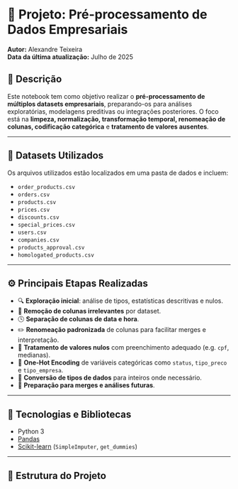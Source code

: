 # 🧹 Projeto: Pré-processamento de Dados Empresariais

**Autor:** Alexandre Teixeira  
**Data da última atualização:** Julho de 2025

## 📌 Descrição

Este notebook tem como objetivo realizar o **pré-processamento de múltiplos datasets empresariais**, preparando-os para análises exploratórias, modelagens preditivas ou integrações posteriores. O foco está na **limpeza, normalização, transformação temporal, renomeação de colunas, codificação categórica** e **tratamento de valores ausentes**.

---

## 📂 Datasets Utilizados

Os arquivos utilizados estão localizados em uma pasta de dados e incluem:

- `order_products.csv`
- `orders.csv`
- `products.csv`
- `prices.csv`
- `discounts.csv`
- `special_prices.csv`
- `users.csv`
- `companies.csv`
- `products_approval.csv`
- `homologated_products.csv`

---

## ⚙️ Principais Etapas Realizadas

- 🔍 **Exploração inicial**: análise de tipos, estatísticas descritivas e nulos.
- 🧼 **Remoção de colunas irrelevantes** por dataset.
- 🕓 **Separação de colunas de data e hora**.
- ✏️ **Renomeação padronizada** de colunas para facilitar merges e interpretação.
- 🚫 **Tratamento de valores nulos** com preenchimento adequado (e.g. `cpf`, medianas).
- 🧠 **One-Hot Encoding** de variáveis categóricas como `status`, `tipo_preco` e `tipo_empresa`.
- 🔢 **Conversão de tipos de dados** para inteiros onde necessário.
- 🧩 **Preparação para merges e análises futuras**.

---

## 🧪 Tecnologias e Bibliotecas

- Python 3
- [Pandas](https://pandas.pydata.org/)
- [Scikit-learn](https://scikit-learn.org/) (`SimpleImputer`, `get_dummies`)

---

## 📁 Estrutura do Projeto

